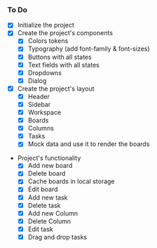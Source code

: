 ### To Do

- [x] Initialize the project
- [x] Create the project's components
  - [x] Colors tokens
  - [x] Typography (add font-family & font-sizes)
  <!-- We will use Radix headless components -->
  - [x] Buttons with all states
  - [x] Text fields with all states
  - [x] Dropdowns
  - [x] Dialog
- [x] Create the project's layout
  - [x] Header
  - [x] Sidebar
  - [x] Workspace
  - [x] Boards
  - [x] Columns
  - [x] Tasks
  - [x] Mock data and use it to render the boards
- Project's functionality
  - [x] Add new board
  - [x] Delete board
  - [x] Cache boards in local storage
  - [x] Edit board
  - [x] Add new task
  - [x] Delete task
  - [x] Add new Column
  - [x] Delete Column
  - [x] Edit task
  - [x] Drag and drop tasks
